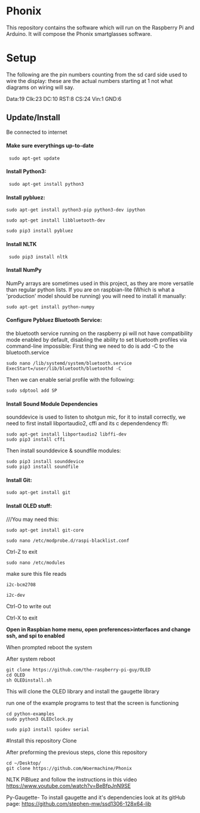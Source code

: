 # Phonix

This repository contains the software which will run on the Raspberry Pi and Arduino. It will compose the Phonix smartglasses software.

# Setup

The following are the pin numbers counting from the sd card side used to wire the display: these are the actual numbers starting at 1 not what diagrams on wiring will say. 

Data:19
Clk:23
DC:10
RST:8
CS:24
Vin:1
GND:6

## Update/Install
Be connected to internet

#### Make sure everythings up-to-date

``` sudo apt-get update```

#### Install Python3:

``` sudo apt-get install python3```



#### Install pybluez:

```
sudo apt-get install python3-pip python3-dev ipython

sudo apt-get install libbluetooth-dev

sudo pip3 install pybluez
```

#### Install NLTK

``` sudo pip3 install nltk``` 
 

#### Install NumPy
NumPy arrays are sometimes used in this project, as they are more versatile than regular python lists. If you are on raspbian-lite (Which is what a 'production' model should be running) you will need to install it manually:
```
sudo apt-get install python-numpy
```

#### Configure Pybluez Bluetooth Service:
the bluetooth service running on the raspberry pi will not have compatibility mode enabled by default, disabling the ability to set
bluetooth profiles via command-line impossible: First thing we need to do is add -C to the bluetooth.service

```
sudo nano /lib/systemd/system/bluetooth.service
ExecStart=/user/lib/bluetooth/bluetoothd -C
```

Then we can enable serial profile with the following:

```sudo sdptool add SP```

#### Install Sound Module Dependencies
sounddevice is used to listen to shotgun mic, for it to install correctly, we need to first install libportaudio2, cffi and its c dependendency ffi:
```
sudo apt-get install libportaudio2 libffi-dev
sudo pip3 install cffi
```

Then install sounddevice & soundfile modules:
```
sudo pip3 install sounddevice
sudo pip3 install soundfile

```

#### Install Git:

```sudo apt-get install git```

#### Install OLED stuff:

///You may need this:
```
sudo apt-get install git-core

sudo nano /etc/modprobe.d/raspi-blacklist.conf
```

Ctrl-Z to exit

```
sudo nano /etc/modules
```

make sure this file reads

```
i2c-bcm2708

i2c-dev
```

Ctrl-O to write out

Ctrl-X to exit

**Open in Raspbian home menu, open preferences>interfaces and change ssh, and spi to enabled**

When prompted reboot the system


After system reboot
```
git clone https://github.com/the-raspberry-pi-guy/OLED
cd OLED
sh OLEDinstall.sh
```

This will clone the OLED library and install the gaugette library

run one of the example programs to test that the screen is functioning

```
cd python-examples
sudo python3 OLEDclock.py
```

```
sudo pip3 install spidev serial
```
#Install this repository Clone

After preforming the previous steps, clone this repository

```
cd ~/Desktop/
git clone https://github.com/Woermachine/Phonix
```

NLTK
PiBluez
and follow the instructions in this video https://www.youtube.com/watch?v=BeBfpJnN9SE

Py-Gaugette-
To install gaugette and it's dependencies look at its gitHub page: https://github.com/stephen-mw/ssd1306-128x64-lib

